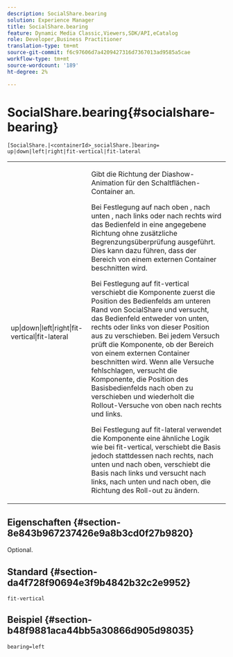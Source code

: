 ```yaml
---
description: SocialShare.bearing
solution: Experience Manager
title: SocialShare.bearing
feature: Dynamic Media Classic,Viewers,SDK/API,eCatalog
role: Developer,Business Practitioner
translation-type: tm+mt
source-git-commit: f6c97606d7a4209427316d7367013ad9585a5cae
workflow-type: tm+mt
source-wordcount: '189'
ht-degree: 2%

---
```



# SocialShare.bearing{#socialshare-bearing}

`[SocialShare.|<containerId>_socialShare.]bearing= up|down|left|right|fit-vertical|fit-lateral`

<table id="table_0002BE81371D4E16A56FBEDD13FDF3C2"> 
 <tbody> 
  <tr> 
   <td colname="col1"> <p> <span class="codeph"> up|down|left|right|fit-vertical|fit-lateral  </span> </p> </td> 
   <td colname="col2"> <p> Gibt die Richtung der Diashow-Animation für den Schaltflächen-Container an. </p> <p> Bei Festlegung auf <span class="codeph"> nach oben </span>, <span class="codeph"> nach unten </span>, <span class="codeph"> nach links </span> oder <span class="codeph"> nach rechts </span> wird das Bedienfeld in eine angegebene Richtung ohne zusätzliche Begrenzungsüberprüfung ausgeführt. Dies kann dazu führen, dass der Bereich von einem externen Container beschnitten wird. </p> <p>Bei Festlegung auf <span class="codeph"> fit-vertical </span> verschiebt die Komponente zuerst die Position des Bedienfelds am unteren Rand von SocialShare und versucht, das Bedienfeld entweder von unten, rechts oder links von dieser Position aus zu verschieben. Bei jedem Versuch prüft die Komponente, ob der Bereich von einem externen Container beschnitten wird. Wenn alle Versuche fehlschlagen, versucht die Komponente, die Position des Basisbedienfelds nach oben zu verschieben und wiederholt die Rollout-Versuche von oben nach rechts und links. </p> <p>Bei Festlegung auf <span class="codeph"> fit-lateral </span> verwendet die Komponente eine ähnliche Logik wie bei fit-vertical, verschiebt die Basis jedoch stattdessen nach rechts, nach unten und nach oben, verschiebt die Basis nach links und versucht nach links, nach unten und nach oben, die Richtung des Roll-out zu ändern. </p> </td> 
  </tr> 
 </tbody> 
</table>

## Eigenschaften {#section-8e843b967237426e9a8b3cd0f27b9820}

Optional.

## Standard {#section-da4f728f90694e3f9b4842b32c2e9952}

`fit-vertical`

## Beispiel {#section-b48f9881aca44bb5a30866d905d98035}

`bearing=left`
